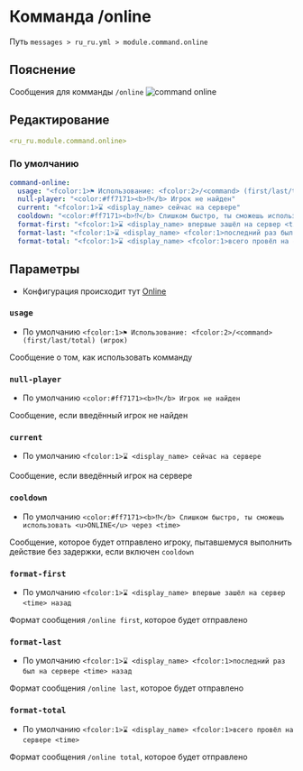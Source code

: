 # Комманда /online
Путь `messages > ru_ru.yml > module.command.online`

## Пояснение
Сообщения для комманды `/online`
![command online](/commandonline.png)

## Редактирование
```yaml
<ru_ru.module.command.online>
```

### По умолчанию
```yaml
command-online:
  usage: "<fcolor:1>⚑ Использование: <fcolor:2>/<command> (first/last/total) (игрок)"
  null-player: "<color:#ff7171><b>⁉</b> Игрок не найден"
  current: "<fcolor:1>⌛ <display_name> сейчас на сервере"
  cooldown: "<color:#ff7171><b>⁉</b> Слишком быстро, ты сможешь использовать <u>ONLINE</u> через <time>"
  format-first: "<fcolor:1>⌛ <display_name> впервые зашёл на сервер <time> назад"
  format-last: "<fcolor:1>⌛ <display_name> <fcolor:1>последний раз был на сервере <time> назад"
  format-total: "<fcolor:1>⌛ <display_name> <fcolor:1>всего провёл на сервере <time>"
```

## Параметры

- Конфигурация происходит тут [Online](/ru/config/module/command/command-online/)

### `usage`
- По умолчанию `<fcolor:1>⚑ Использование: <fcolor:2>/<command> (first/last/total) (игрок)`

Сообщение о том, как использовать комманду

### `null-player`
- По умолчанию `<color:#ff7171><b>⁉</b> Игрок не найден`

Сообщение, если введённый игрок не найден

### `current`
- По умолчанию `<fcolor:1>⌛ <display_name> сейчас на сервере`

Сообщение, если введённый игрок на сервере

### `cooldown`
- По умолчанию `<color:#ff7171><b>⁉</b> Слишком быстро, ты сможешь использовать <u>ONLINE</u> через <time>`

Сообщение, которое будет отправлено игроку, пытавшемуся выполнить действие без задержки, если включен `cooldown`

### `format-first`
- По умолчанию `<fcolor:1>⌛ <display_name> впервые зашёл на сервер <time> назад`

Формат сообщения `/online first`, которое будет отправлено

### `format-last`
- По умолчанию `<fcolor:1>⌛ <display_name> <fcolor:1>последний раз был на сервере <time> назад`

Формат сообщения `/online last`, которое будет отправлено

### `format-total`
- По умолчанию `<fcolor:1>⌛ <display_name> <fcolor:1>всего провёл на сервере <time>`

Формат сообщения `/online total`, которое будет отправлено



